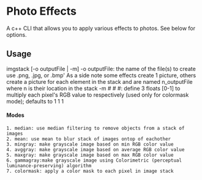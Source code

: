 # Photo Effects
A c++ CLI that allows you to apply various effects to photos. See below for options.

## Usage
imgstack <mode> [-o outputFile | -m] <files>
-o outputFile: the name of the file(s) to create use .png, .jpg, or .bmp'
As a side note some effects create 1 picture, others create a picture for each element in the stack and are named n_outputFile where n is their location in the stack
-m # # #: define 3 floats [0-1] to multiply each pixel's RGB value to respectively (used only for colormask mode); defaults to 1 1 1
#### Modes
	1. median: use median filtering to remove objects from a stack of images
	2. mean: use mean to blur stack of images ontop of eachother
	3. mingray: make grayscale image based on min RGB color value
	4. avggray: make grayscale image based on average RGB color value 
	5. maxgray: make grayscale image based on max RGB color value 
	6. gammagray:make grayscale image using Colorimetric (perceptual luminance-preserving) algorithm
	7. colormask: apply a color mask to each pixel in image stack